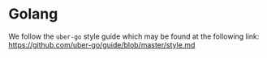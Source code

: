 # Golang

We follow the `uber-go` style guide which may be found at the following link: <https://github.com/uber-go/guide/blob/master/style.md>
